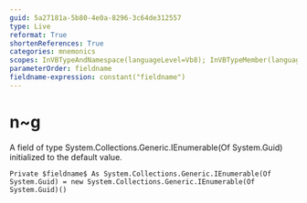 ```yaml
---
guid: 5a27181a-5b80-4e0a-8296-3c64de312557
type: Live
reformat: True
shortenReferences: True
categories: mnemonics
scopes: InVBTypeAndNamespace(languageLevel=Vb8); InVBTypeMember(languageLevel=Vb8)
parameterOrder: fieldname
fieldname-expression: constant("fieldname")
---
```


# n~g

A field of type System.Collections.Generic.IEnumerable(Of System.Guid) initialized to the default value.

```
Private $fieldname$ As System.Collections.Generic.IEnumerable(Of System.Guid) = new System.Collections.Generic.IEnumerable(Of System.Guid)()
```
